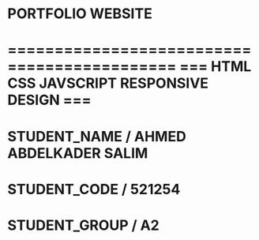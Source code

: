 # PORTFOLIO WEBSITE 
============================================
=== HTML CSS JAVSCRIPT RESPONSIVE DESIGN === 
============================================


# STUDENT_NAME / AHMED ABDELKADER SALIM
# STUDENT_CODE / 521254
# STUDENT_GROUP / A2  